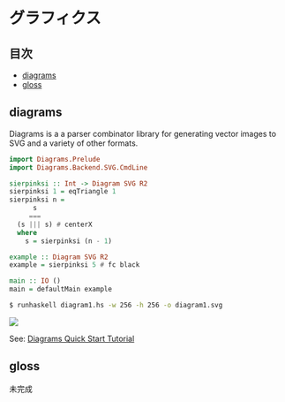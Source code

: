 # <a name="graphics">グラフィクス</a>

## 目次

* [diagrams](#diagrams)
* [gloss](#gloss)

## <a name="diagrams">diagrams</a>

Diagrams is a a parser combinator library for generating vector images to SVG and a variety of other formats.

```haskell
import Diagrams.Prelude
import Diagrams.Backend.SVG.CmdLine

sierpinksi :: Int -> Diagram SVG R2
sierpinksi 1 = eqTriangle 1
sierpinksi n =
      s
     ===
  (s ||| s) # centerX
  where
    s = sierpinksi (n - 1)

example :: Diagram SVG R2
example = sierpinksi 5 # fc black

main :: IO ()
main = defaultMain example
```

```bash
$ runhaskell diagram1.hs -w 256 -h 256 -o diagram1.svg
```

![](https://raw.githubusercontent.com/sdiehl/wiwinwlh/master/img/diagram1.png)

See: [Diagrams Quick Start Tutorial](http://projects.haskell.org/diagrams/doc/quickstart.html)

## <a name="gloss">gloss</a>

未完成
